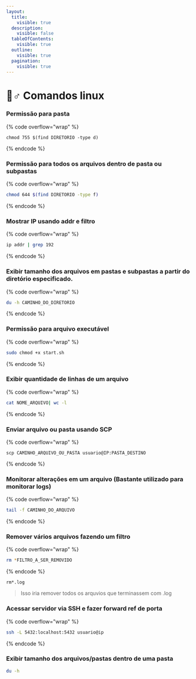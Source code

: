 ```yaml
---
layout:
  title:
    visible: true
  description:
    visible: false
  tableOfContents:
    visible: true
  outline:
    visible: true
  pagination:
    visible: true
---
```


# 🧙♂ Comandos linux

### **Permissão para pasta**

{% code overflow="wrap" %}
```shell
chmod 755 $(find DIRETORIO -type d)
```
{% endcode %}

### Permissão para todos os arquivos dentro de pasta ou subpastas

{% code overflow="wrap" %}
```sh
chmod 644 $(find DIRETORIO -type f)
```
{% endcode %}

### **Mostrar IP usando addr e filtro**

{% code overflow="wrap" %}
```sh
ip addr | grep 192
```
{% endcode %}

### **Exibir tamanho dos arquivos em pastas e subpastas a partir do diretório especificado.**

{% code overflow="wrap" %}
```sh
du -h CAMINHO_DO_DIRETORIO
```
{% endcode %}

### **Permissão para arquivo executável**

{% code overflow="wrap" %}
```sh
sudo chmod +x start.sh
```
{% endcode %}

### **Exibir quantidade de linhas de um arquivo**

{% code overflow="wrap" %}
```sh
cat NOME_ARQUIVO| wc -l
```
{% endcode %}

### **Enviar arquivo ou pasta usando SCP**

{% code overflow="wrap" %}
```shell
scp CAMINHO_ARQUIVO_OU_PASTA usuario@IP:PASTA_DESTINO
```
{% endcode %}

### **Monitorar alterações em um arquivo (Bastante utilizado para monitorar logs)**

{% code overflow="wrap" %}
```sh
tail -f CAMINHO_DO_ARQUIVO
```
{% endcode %}

### **Remover vários arquivos fazendo um filtro**

{% code overflow="wrap" %}
```sh
rm *FILTRO_A_SER_REMOVIDO
```
{% endcode %}

```
rm*.log
```

> Isso iria remover todos os arquvios que terminassem com .log

### **Acessar servidor via SSH e fazer forward ref de porta**

{% code overflow="wrap" %}
```sh
ssh -L 5432:localhost:5432 usuario@ip
```
{% endcode %}

### Exibir tamanho dos arquivos/pastas dentro de uma pasta

```sh
du -h
```

